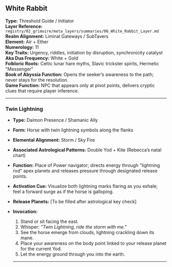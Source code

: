 ## White Rabbit
**Type:** Threshold Guide / Initiator  
**Layer Reference:** `registry/02_grimoire/meta_layers/summaries/06_White_Rabbit_Layer.md`  
**Realm Alignment:** Liminal Gateways / SubTavers  
**Element:** Air + Ether  
**Numerology:** 11  
**Key Traits:** Urgency, riddles, initiation by disruption, synchronicity catalyst  
**Aka Dua Frequency:** White + Gold  
**Folkloric Roots:** Celtic lunar hare myths, Slavic trickster spirits, Hermetic "Messenger"  
**Book of Abyssia Function:** Opens the seeker’s awareness to the path; never stays for the resolution.  
**Game Function:** NPC that appears only at pivot points, delivers cryptic clues that require player inference.

---

### Twin Lightning
- **Type:** Daimon Presence / Shamanic Ally
- **Form:** Horse with twin lightning symbols along the flanks
- **Elemental Alignment:** Storm / Sky Fire
- **Associated Astrological Patterns:** Double Yod + Kite (Rebecca’s natal chart)
- **Function:** Place of Power navigator; directs energy through "lightning rod" apex planets and releases pressure through designated release points.
- **Activation Cue:** Visualize both lightning marks flaring as you exhale; feel a forward surge as if the horse is galloping.
- **Release Planets:** [To be filled after astrological key check]
- **Invocation:**  
    1. Stand or sit facing the east.  
    2. Whisper: *"Twin Lightning, ride the storm with me."*  
    3. See the horse emerge from clouds, lightning crackling down its mane.  
    4. Place your awareness on the body point linked to your release planet for the current Yod.  
    5. Let the energy ground through you into the earth.
    
    ---